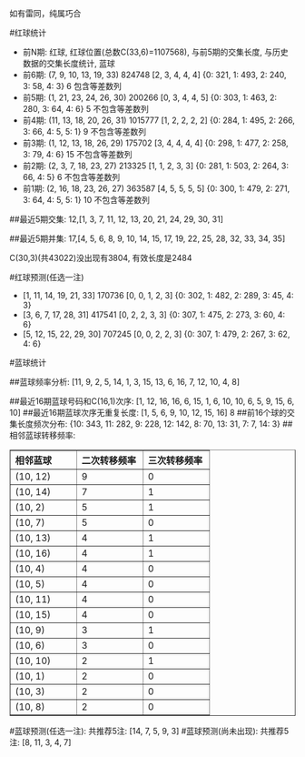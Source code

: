 <!-- 
.. title: 双色球2010142期(2010-12-05)数据分析报告
.. slug: slott-2010142-2010-12-05-report
.. date: 2010-12-06 08:00:00 UTC+08:00
.. tags: Lottery
.. link: 
.. description: 
.. type: text
-->

如有雷同，纯属巧合

<!-- TEASER_END-->

#红球统计

- 前N期: 红球, 红球位置(总数C(33,6)=1107568), 与前5期的交集长度, 与历史数据的交集长度统计, 蓝球
- 前6期: (7, 9, 10, 13, 19, 33) 824748 [2, 3, 4, 4, 4] {0: 321, 1: 493, 2: 240, 3: 58, 4: 3} 6 包含等差数列
- 前5期: (1, 21, 23, 24, 26, 30) 200266 [0, 3, 4, 4, 5] {0: 303, 1: 463, 2: 280, 3: 64, 4: 6} 5 不包含等差数列
- 前4期: (11, 13, 18, 20, 26, 31) 1015777 [1, 2, 2, 2, 2] {0: 284, 1: 495, 2: 266, 3: 66, 4: 5, 5: 1} 9 不包含等差数列
- 前3期: (1, 12, 13, 18, 26, 29) 175702 [3, 4, 4, 4, 4] {0: 298, 1: 477, 2: 258, 3: 79, 4: 6} 15 不包含等差数列
- 前2期: (2, 3, 7, 18, 23, 27) 213325 [1, 1, 2, 3, 3] {0: 281, 1: 503, 2: 264, 3: 66, 4: 5} 6 不包含等差数列
- 前1期: (2, 16, 18, 23, 26, 27) 363587 [4, 5, 5, 5, 5] {0: 300, 1: 479, 2: 271, 3: 64, 4: 5, 5: 1} 10 不包含等差数列

##最近5期交集:
12,[1, 3, 7, 11, 12, 13, 20, 21, 24, 29, 30, 31]

##最近5期并集:
17,[4, 5, 6, 8, 9, 10, 14, 15, 17, 19, 22, 25, 28, 32, 33, 34, 35]

C(30,3)(共43022)没出现有3804, 
有效长度是2484

#红球预测(任选一注)

- [1, 11, 14, 19, 21, 33] 170736 [0, 0, 1, 2, 3] {0: 302, 1: 482, 2: 289, 3: 45, 4: 3}
- [3, 6, 7, 17, 28, 31] 417541 [0, 2, 2, 3, 3] {0: 307, 1: 475, 2: 273, 3: 60, 4: 6}
- [5, 12, 15, 22, 29, 30] 707245 [0, 0, 2, 2, 3] {0: 307, 1: 479, 2: 267, 3: 62, 4: 6}

#蓝球统计

##蓝球频率分析:
[11, 9, 2, 5, 14, 1, 3, 15, 13, 6, 16, 7, 12, 10, 4, 8]

##最近16期蓝球号码和C(16,1)次序:
[1, 12, 16, 16, 6, 15, 1, 6, 10, 10, 6, 5, 9, 15, 6, 10]
##最近16期蓝球次序无重复长度:
[1, 5, 6, 9, 10, 12, 15, 16] 8
##前16个球的交集长度频次分布:
{10: 343, 11: 282, 9: 228, 12: 142, 8: 70, 13: 31, 7: 7, 14: 3}
##相邻蓝球转移频率:
<table border="1" class="table table-striped dataframe">
  <thead>
    <tr style="text-align: left;">
      <th style="min-width: 100px;">相邻蓝球</th>
      <th style="min-width: 100px;">二次转移频率</th>
      <th style="min-width: 100px;">三次转移频率</th>
    </tr>
  </thead>
  <tbody>
    <tr>
      <td> (10, 12)</td>
      <td> 9</td>
      <td> 0</td>
    </tr>
    <tr>
      <td> (10, 14)</td>
      <td> 7</td>
      <td> 1</td>
    </tr>
    <tr>
      <td>  (10, 2)</td>
      <td> 5</td>
      <td> 1</td>
    </tr>
    <tr>
      <td>  (10, 7)</td>
      <td> 5</td>
      <td> 0</td>
    </tr>
    <tr>
      <td> (10, 13)</td>
      <td> 4</td>
      <td> 1</td>
    </tr>
    <tr>
      <td> (10, 16)</td>
      <td> 4</td>
      <td> 1</td>
    </tr>
    <tr>
      <td>  (10, 4)</td>
      <td> 4</td>
      <td> 0</td>
    </tr>
    <tr>
      <td>  (10, 5)</td>
      <td> 4</td>
      <td> 0</td>
    </tr>
    <tr>
      <td> (10, 11)</td>
      <td> 4</td>
      <td> 0</td>
    </tr>
    <tr>
      <td> (10, 15)</td>
      <td> 4</td>
      <td> 0</td>
    </tr>
    <tr>
      <td>  (10, 9)</td>
      <td> 3</td>
      <td> 1</td>
    </tr>
    <tr>
      <td>  (10, 6)</td>
      <td> 3</td>
      <td> 0</td>
    </tr>
    <tr>
      <td> (10, 10)</td>
      <td> 2</td>
      <td> 1</td>
    </tr>
    <tr>
      <td>  (10, 1)</td>
      <td> 2</td>
      <td> 0</td>
    </tr>
    <tr>
      <td>  (10, 3)</td>
      <td> 2</td>
      <td> 0</td>
    </tr>
    <tr>
      <td>  (10, 8)</td>
      <td> 2</td>
      <td> 0</td>
    </tr>
  </tbody>
</table>
#蓝球预测(任选一注):
共推荐5注: [14, 7, 5, 9, 3]
#蓝球预测(尚未出现):
共推荐5注: [8, 11, 3, 4, 7]


